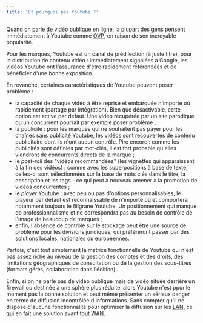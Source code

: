 ```yaml
---
title: 'Et pourquoi pas Youtube ?'
---
```


Quand on parle de vidéo publique en ligne, la plupart des gens pensent immédiatement à Youtube comme <abbr lang="en" title="Online Video Platform">OVP</abbr>, en raison de son incroyable popularité.

<!-- more -->

Pour les marques, Youtube est un canal de prédilection (à juste titre), pour la distribution de contenu vidéo : immédiatement signalées à Google, les vidéos Youtube ont l'assurance d'être rapidement référencées et de bénéficier d'une bonne exposition.

En revanche, certaines caractéristiques de Youtube peuvent poser problème :

* la capacité de chaque vidéo à être reprise et embarquée n'importe où rapidement (partage par intégration). Bien que désactivable, cette option est active par défaut. Une vidéo récupérée par un site parodique ou un concurrent pourrait par exemple poser problème ;
* la publicité : pour les marques qui ne souhaitent pas payer pour les chaînes sans publicité Youtube, les vidéos sont recouvertes de contenu publicitaire dont ils n'ont aucun contrôle. Pire encore : comme les publicités sont définies par mot-clés, il est fort probable qu'elles viendront de concurrents directs de la marque ;
* le <i lang="en">post-roll</i> des "vidéos recommandées" (les vignettes qui apparaissent à la fin des vidéos) : comme avec les superpositions à base de texte, celles-ci sont sélectionnées sur la base de mots clés dans le titre, la description et les tags - ce qui peut à nouveau amener à la promotion de vidéos concurrentes ;
* le <i lang="en">player</i> Youtube : avec peu ou pas d'options personnalisables, le playeur par défaut est reconnaissable de n'importe où et comportera notamment toujours le filigrane Youtube. Un positionnement qui manque de professionnalisme et ne correspondra pas au besoin de contrôle de l'image de beaucoup de marques ;
* enfin, l'absence de contrôle sur le stockage peut être une source de problème pour les divisions juridiques, qui préféreront passer par des solutions locales, nationales ou européennes.

Parfois, c'est tout simplement la matrice fonctionnelle de Youtube qui n'est pas assez riche au niveau de la gestion des comptes et des droits, des limitations géographiques de consultation ou de la gestion des sous-titres (formats gérés, collaboration dans l'édition).

Enfin, si on ne parle pas de vidéo publique mais de vidéo située derrière un firewall ou destinée à une sphère plus réduite, alors Youtube n'est ppur le moment pas la bonne solution et peut même présenter un sérieux danger en terme de diffusion incontrôlée d'informations. Sans compter qu'il ne dispose d'aucune fonctionnalité pour optimiser la diffusion sur les <abbr lang="en" title="Local Area Network">LAN</abbr>, ce qui en fait une solution avant tout <abbr lang="en" title="Wide Area Network">WAN</abbr>.
